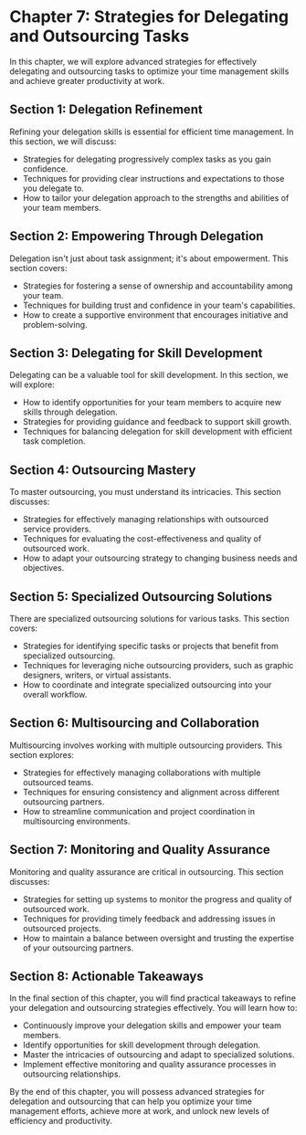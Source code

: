 Chapter 7: Strategies for Delegating and Outsourcing Tasks
==========================================================

In this chapter, we will explore advanced strategies for effectively delegating and outsourcing tasks to optimize your time management skills and achieve greater productivity at work.

Section 1: Delegation Refinement
--------------------------------

Refining your delegation skills is essential for efficient time management. In this section, we will discuss:

* Strategies for delegating progressively complex tasks as you gain confidence.
* Techniques for providing clear instructions and expectations to those you delegate to.
* How to tailor your delegation approach to the strengths and abilities of your team members.

Section 2: Empowering Through Delegation
----------------------------------------

Delegation isn't just about task assignment; it's about empowerment. This section covers:

* Strategies for fostering a sense of ownership and accountability among your team.
* Techniques for building trust and confidence in your team's capabilities.
* How to create a supportive environment that encourages initiative and problem-solving.

Section 3: Delegating for Skill Development
-------------------------------------------

Delegating can be a valuable tool for skill development. In this section, we will explore:

* How to identify opportunities for your team members to acquire new skills through delegation.
* Strategies for providing guidance and feedback to support skill growth.
* Techniques for balancing delegation for skill development with efficient task completion.

Section 4: Outsourcing Mastery
------------------------------

To master outsourcing, you must understand its intricacies. This section discusses:

* Strategies for effectively managing relationships with outsourced service providers.
* Techniques for evaluating the cost-effectiveness and quality of outsourced work.
* How to adapt your outsourcing strategy to changing business needs and objectives.

Section 5: Specialized Outsourcing Solutions
--------------------------------------------

There are specialized outsourcing solutions for various tasks. This section covers:

* Strategies for identifying specific tasks or projects that benefit from specialized outsourcing.
* Techniques for leveraging niche outsourcing providers, such as graphic designers, writers, or virtual assistants.
* How to coordinate and integrate specialized outsourcing into your overall workflow.

Section 6: Multisourcing and Collaboration
------------------------------------------

Multisourcing involves working with multiple outsourcing providers. This section explores:

* Strategies for effectively managing collaborations with multiple outsourced teams.
* Techniques for ensuring consistency and alignment across different outsourcing partners.
* How to streamline communication and project coordination in multisourcing environments.

Section 7: Monitoring and Quality Assurance
-------------------------------------------

Monitoring and quality assurance are critical in outsourcing. This section discusses:

* Strategies for setting up systems to monitor the progress and quality of outsourced work.
* Techniques for providing timely feedback and addressing issues in outsourced projects.
* How to maintain a balance between oversight and trusting the expertise of your outsourcing partners.

Section 8: Actionable Takeaways
-------------------------------

In the final section of this chapter, you will find practical takeaways to refine your delegation and outsourcing strategies effectively. You will learn how to:

* Continuously improve your delegation skills and empower your team members.
* Identify opportunities for skill development through delegation.
* Master the intricacies of outsourcing and adapt to specialized solutions.
* Implement effective monitoring and quality assurance processes in outsourcing relationships.

By the end of this chapter, you will possess advanced strategies for delegation and outsourcing that can help you optimize your time management efforts, achieve more at work, and unlock new levels of efficiency and productivity.
